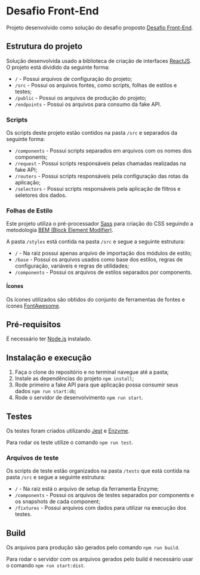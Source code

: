 # Desafio Front-End

Projeto desenvolvido como solução do desafio proposto [Desafio Front-End](https://github.com/igorhideki/Desafio-Front-End/blob/dev/README-Desafio.md).

## Estrutura do projeto

Solução desenvolvida usado a biblioteca de criação de interfaces [ReactJS](https://reactjs.org/). O projeto está dividido da seguinte forma:

* `/` - Possui arquivos de configuração do projeto;
* `/src` - Possui os arquivos fontes, como scripts, folhas de estilos e testes;
* `/public` - Possui os arquivos de produção do projeto;
* `/endpoints` - Possui os arquivos para consumo da fake API.

### Scripts

Os scripts deste projeto estão contidos na pasta `/src` e separados da seguinte forma:

* `/components` - Possui scripts separados em arquivos com os nomes dos components;
* `/request` - Possui scripts responsáveis pelas chamadas realizadas na fake API;
* `/routers` - Possui scripts responsáveis pela configuração das rotas da aplicação;
* `/selectors` - Possui scripts responsáveis pela aplicação de filtros e seletores dos dados.

### Folhas de Estilo

Este projeto utiliza o pré-processador [Sass](https://sass-lang.com/) para criação do CSS seguindo a metodologia [BEM (Block Element Modifier)](http://getbem.com/).

A pasta `/styles` está contida na pasta `/src` e segue a seguinte estrutura:

* `/` - Na raiz possui apenas arquivo de importação dos módulos de estilo;
* `/base` - Possui os arquivos usados como base dos estilos, regras de configuração, variáveis e regras de utilidades;
* `/components` - Possui os arquivos de estilos separados por components.

#### Ícones

Os ícones utilizados são obtidos do conjunto de ferramentas de fontes e ícones [FontAwesome](https://fontawesome.com/).

## Pré-requisitos

É necessário ter [Node.js](https://nodejs.org/en/) instalado.

## Instalação e execução

1. Faça o clone do repositório e no terminal navegue até a pasta;
2. Instale as dependências do projeto `npm install`;
3. Rode primeiro a fake API para que aplicação possa consumir seus dados `npm run start:db`;
4. Rode o servidor de desenvolvimento `npm run start`.

## Testes

Os testes foram criados utilizando [Jest](https://facebook.github.io/jest/) e [Enzyme](http://airbnb.io/enzyme/).

Para rodar os teste utilize o comando `npm run test`.

### Arquivos de teste

Os scripts de teste estão organizados na pasta `/tests` que está contida na pasta `/src` e segue a seguinte estrutura:

* `/` - Na raiz está o arquivo de setup da ferramenta Enzyme;
* `/components` - Possui os arquivos de testes separados por components e os snapshots de cada component;
* `/fixtures` - Possui arquivos com dados para utilizar na execução dos testes.

## Build

Os arquivos para produção são gerados pelo comando `npm run build`.

Para rodar o servidor com os arquivos gerados pelo build é necessário usar o comando `npm run start:dist`.
